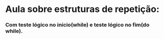 # Aula sobre estruturas de repetição: 

### Com teste lógico no início(while) e teste lógico no fim(do while).